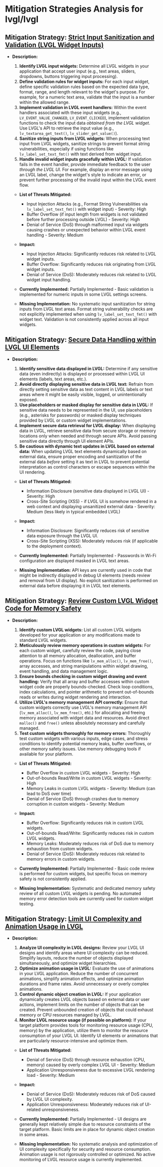 # Mitigation Strategies Analysis for lvgl/lvgl

## Mitigation Strategy: [Strict Input Sanitization and Validation (LVGL Widget Inputs)](./mitigation_strategies/strict_input_sanitization_and_validation__lvgl_widget_inputs_.md)

*   **Description:**
    1.  **Identify LVGL input widgets:** Determine all LVGL widgets in your application that accept user input (e.g., text areas, sliders, dropdowns, buttons triggering input processing).
    2.  **Define validation rules for widget inputs:** For each input widget, define specific validation rules based on the expected data type, format, range, and length relevant to the widget's purpose. For example, for a numeric text area, validate that the input is a number within the allowed range.
    3.  **Implement validation in LVGL event handlers:**  Within the event handlers associated with these input widgets (e.g., `LV_EVENT_VALUE_CHANGED`, `LV_EVENT_CLICKED`), implement validation functions to check the input data *obtained from the LVGL widget*.  Use LVGL's API to retrieve the input value (e.g., `lv_textarea_get_text()`, `lv_slider_get_value()`).
    4.  **Sanitize string inputs from LVGL widgets:** When processing text input from LVGL widgets, sanitize strings to prevent format string vulnerabilities, especially if using functions like `lv_label_set_text_fmt()` with text derived from widget input.
    5.  **Handle invalid widget inputs gracefully within LVGL:** If validation fails in the event handler, provide immediate feedback to the user *through the LVGL UI*. For example, display an error message using an LVGL label, change the widget's style to indicate an error, or prevent further processing of the invalid input within the LVGL event flow.

    *   **List of Threats Mitigated:**
        *   Input Injection Attacks (e.g., Format String Vulnerabilities via `lv_label_set_text_fmt()` with widget input) - Severity: High
        *   Buffer Overflow (if input length from widgets is not validated before further processing outside LVGL) - Severity: High
        *   Denial of Service (DoS) through malformed input via widgets causing crashes or unexpected behavior within LVGL event handling - Severity: Medium

    *   **Impact:**
        *   Input Injection Attacks: Significantly reduces risk related to LVGL widget inputs.
        *   Buffer Overflow: Significantly reduces risk originating from LVGL widget inputs.
        *   Denial of Service (DoS): Moderately reduces risk related to LVGL widget input handling.

    *   **Currently Implemented:** Partially Implemented - Basic validation is implemented for numeric inputs in some LVGL settings screens.
    *   **Missing Implementation:**  No systematic input sanitization for string inputs from LVGL text areas. Format string vulnerability checks are not explicitly implemented when using `lv_label_set_text_fmt()` with widget text. Validation is not consistently applied across all input widgets.

## Mitigation Strategy: [Secure Data Handling within LVGL UI Elements](./mitigation_strategies/secure_data_handling_within_lvgl_ui_elements.md)

*   **Description:**
    1.  **Identify sensitive data displayed in LVGL:** Determine if any sensitive data (even indirectly) is displayed or processed within LVGL UI elements (labels, text areas, etc.).
    2.  **Avoid directly displaying sensitive data in LVGL text:** Refrain from directly setting sensitive data as text content in LVGL labels or text areas where it might be easily visible, logged, or unintentionally exposed.
    3.  **Use placeholders or masked display for sensitive data in LVGL:** If sensitive data needs to be represented in the UI, use placeholders (e.g., asterisks for passwords) or masked display techniques provided by LVGL or custom widget implementations.
    4.  **Implement secure data retrieval for LVGL display:** When displaying data in LVGL, retrieve sensitive data from secure storage or memory locations only when needed and through secure APIs. Avoid passing sensitive data directly through UI element APIs.
    5.  **Be cautious with dynamic text updates in LVGL based on external data:** When updating LVGL text elements dynamically based on external data, ensure proper encoding and sanitization of the external data *before* setting it as text in LVGL to prevent potential interpretation as control characters or escape sequences within the UI rendering.

    *   **List of Threats Mitigated:**
        *   Information Disclosure (sensitive data displayed in LVGL UI) - Severity: High
        *   Cross-Site Scripting (XSS) - if LVGL UI is somehow rendered in a web context and displaying unsanitized external data - Severity: Medium (less likely in typical embedded LVGL)

    *   **Impact:**
        *   Information Disclosure: Significantly reduces risk of sensitive data exposure through the LVGL UI.
        *   Cross-Site Scripting (XSS): Moderately reduces risk (if applicable to the deployment context).

    *   **Currently Implemented:** Partially Implemented - Passwords in Wi-Fi configuration are displayed masked in LVGL text areas.
    *   **Missing Implementation:** API keys are currently used in code that might be indirectly displayed in debug UI elements (needs review and removal from UI display). No explicit sanitization is performed on external data before displaying it in LVGL text elements.

## Mitigation Strategy: [Review Custom LVGL Widget Code for Memory Safety](./mitigation_strategies/review_custom_lvgl_widget_code_for_memory_safety.md)

*   **Description:**
    1.  **Identify custom LVGL widgets:** List all custom LVGL widgets developed for your application or any modifications made to standard LVGL widgets.
    2.  **Meticulously review memory operations in custom widgets:**  For each custom widget, carefully review the code, paying close attention to all memory allocation, deallocation, and buffer operations. Focus on functions like `lv_mem_alloc()`, `lv_mem_free()`, array accesses, and string manipulations within widget drawing, event handling, and data management logic.
    3.  **Ensure bounds checking in custom widget drawing and event handling:** Verify that all array and buffer accesses within custom widget code are properly bounds-checked. Check loop conditions, index calculations, and pointer arithmetic to prevent out-of-bounds reads or writes during widget rendering and interaction.
    4.  **Utilize LVGL's memory management API correctly:** Ensure that custom widgets correctly use LVGL's memory management API (`lv_mem_alloc()`, `lv_mem_free()`, etc.) for allocating and freeing memory associated with widget data and resources. Avoid direct `malloc()` and `free()` unless absolutely necessary and carefully managed.
    5.  **Test custom widgets thoroughly for memory errors:**  Thoroughly test custom widgets with various inputs, edge cases, and stress conditions to identify potential memory leaks, buffer overflows, or other memory safety issues. Use memory debugging tools if available for your platform.

    *   **List of Threats Mitigated:**
        *   Buffer Overflow in custom LVGL widgets - Severity: High
        *   Out-of-bounds Read/Write in custom LVGL widgets - Severity: High
        *   Memory Leaks in custom LVGL widgets - Severity: Medium (can lead to DoS over time)
        *   Denial of Service (DoS) through crashes due to memory corruption in custom widgets - Severity: Medium

    *   **Impact:**
        *   Buffer Overflow: Significantly reduces risk in custom LVGL widgets.
        *   Out-of-bounds Read/Write: Significantly reduces risk in custom LVGL widgets.
        *   Memory Leaks: Moderately reduces risk of DoS due to memory exhaustion from custom widgets.
        *   Denial of Service (DoS): Moderately reduces risk related to memory errors in custom widgets.

    *   **Currently Implemented:** Partially Implemented - Basic code review is performed for custom widgets, but specific focus on memory safety is not consistently applied.
    *   **Missing Implementation:**  Systematic and dedicated memory safety review of all custom LVGL widgets is pending. No automated memory error detection tools are currently used for custom widget testing.

## Mitigation Strategy: [Limit UI Complexity and Animation Usage in LVGL](./mitigation_strategies/limit_ui_complexity_and_animation_usage_in_lvgl.md)

*   **Description:**
    1.  **Analyze UI complexity in LVGL designs:** Review your LVGL UI designs and identify areas where UI complexity can be reduced. Simplify layouts, reduce the number of objects displayed simultaneously, and optimize widget hierarchies.
    2.  **Optimize animation usage in LVGL:**  Evaluate the use of animations in your LVGL application. Reduce the number of concurrent animations, simplify animation effects, and optimize animation durations and frame rates. Avoid unnecessary or overly complex animations.
    3.  **Control dynamic object creation in LVGL:** If your application dynamically creates LVGL objects based on external data or user actions, implement limits on the number of objects that can be created. Prevent unbounded creation of objects that could exhaust memory or CPU resources managed by LVGL.
    4.  **Monitor LVGL resource usage (if possible on platform):** If your target platform provides tools for monitoring resource usage (CPU, memory) by the application, utilize them to monitor the resource consumption of your LVGL UI. Identify UI elements or animations that are particularly resource-intensive and optimize them.

    *   **List of Threats Mitigated:**
        *   Denial of Service (DoS) through resource exhaustion (CPU, memory) caused by overly complex LVGL UI - Severity: Medium
        *   Application Unresponsiveness due to excessive LVGL rendering load - Severity: Medium

    *   **Impact:**
        *   Denial of Service (DoS): Moderately reduces risk of DoS caused by LVGL UI complexity.
        *   Application Unresponsiveness: Moderately reduces risk of UI-related unresponsiveness.

    *   **Currently Implemented:** Partially Implemented - UI designs are generally kept relatively simple due to resource constraints of the target platform. Basic limits are in place for dynamic object creation in some areas.
    *   **Missing Implementation:**  No systematic analysis and optimization of UI complexity specifically for security and resource consumption. Animation usage is not rigorously controlled or optimized. No active monitoring of LVGL resource usage is currently implemented.

